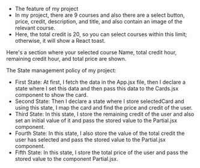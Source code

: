 * The feature of my project
* In my project, there are 9 courses and also there are a select button, price, credit, description, and title, and also contain an image of the relevant course.
* Here, the total credit is 20, so you can select courses within this limit; otherwise, it will show a React toast.

Here's a section where your selected course Name, total credit hour, remaining credit hour, and total price are shown.

The State management policy of my project:
* First State: At first, I fetch the data in the App.jsx file, then I declare a state where I set this data and then pass this data to the Cards.jsx component to show the card.
* Second State: Then I declare a state where I store selectedCard and using this state, I map the card and find the price and credit of the user.
* Third State: In this state, I store the remaining credit of the user and also set an initial value of it and pass the stored value to the Partial.jsx component.
* Fourth State: In this state, I also store the value of the total credit the user has selected and pass the stored value to the Partial.jsx component.
* Fifth State: In this state, I store the total price of the user and pass the stored value to the component Partial.jsx.
